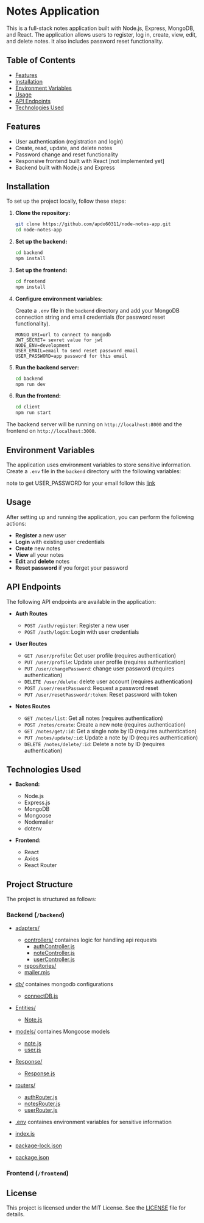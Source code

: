 # Notes Application

This is a full-stack notes application built with Node.js, Express, MongoDB, and React. The application allows users to register, log in, create, view, edit, and delete notes. It also includes password reset functionality.

## Table of Contents

- [Features](#features)
- [Installation](#installation)
- [Environment Variables](#environment-variables)
- [Usage](#usage)
- [API Endpoints](#api-endpoints)
- [Technologies Used](#technologies-used)

## Features

- User authentication (registration and login)
- Create, read, update, and delete notes
- Password change and reset functionality
- Responsive frontend built with React [not implemented yet]
- Backend built with Node.js and Express

## Installation

To set up the project locally, follow these steps:

1. **Clone the repository:**

    ```bash
    git clone https://github.com/apdo60311/node-notes-app.git
    cd node-notes-app
    ```

2. **Set up the backend:**

    ```bash
    cd backend
    npm install
    ```

3. **Set up the frontend:**

    ```bash
    cd frontend
    npm install
    ```

4. **Configure environment variables:**

    Create a `.env` file in the `backend` directory and add your MongoDB connection string and email credentials (for password reset functionality).

    ```.
    MONGO_URI=url to connect to mongodb
    JWT_SECRET= sevret value for jwt
    NODE_ENV=development
    USER_EMAIL=email to send reset password email
    USER_PASSWORD=app password for this email
    ```

5. **Run the backend server:**

    ```bash
    cd backend
    npm run dev
    ```

6. **Run the frontend:**

    ```bash
    cd client
    npm run start
    ```

The backend server will be running on `http://localhost:8000` and the frontend on `http://localhost:3000`.

## Environment Variables

The application uses environment variables to store sensitive information. Create a `.env` file in the `backend` directory with the following variables:

note to get USER_PASSWORD for your email follow this [link](https://support.google.com/mail/answer/185833?hl=en)

## Usage

After setting up and running the application, you can perform the following actions:

- **Register** a new user
- **Login** with existing user credentials
- **Create** new notes
- **View** all your notes
- **Edit** and **delete** notes
- **Reset password** if you forget your password

## API Endpoints

The following API endpoints are available in the application:

- **Auth Routes**
  - `POST /auth/register`: Register a new user
  - `POST /auth/login`: Login with user credentials

- **User Routes**
  - `GET /user/profile`: Get user profile (requires authentication)
  - `PUT /user/profile`: Update user profile (requires authentication)
  - `PUT /user/changePassword`: change user password (requires authentication)
  - `DELETE /user/delete`: delete user account (requires authentication)
  - `POST /user/resetPassword`: Request a password reset
  - `PUT /user/resetPassword/:token`: Reset password with token

- **Notes Routes**
  - `GET /notes/list`: Get all notes (requires authentication)
  - `POST /notes/create`: Create a new note (requires authentication)
  - `GET /notes/get/:id`: Get a single note by ID (requires authentication)
  - `PUT /notes/update/:id`: Update a note by ID (requires authentication)
  - `DELETE /notes/delete/:id`: Delete a note by ID (requires authentication)

## Technologies Used

- **Backend:**
  - Node.js
  - Express.js
  - MongoDB
  - Mongoose
  - Nodemailer
  - dotenv

- **Frontend:**
  - React
  - Axios
  - React Router

## Project Structure

The project is structured as follows:

### Backend (`/backend`)

- [adapters/](.\backend\adapters)
  - [controllers/](.\backend\adapters\controllers) containes logic for handling api requests
    - [authController.js](.\backend\adapters\controllers\authController.js)
    - [noteController.js](.\backend\adapters\controllers\noteController.js)
    - [userController.js](.\backend\adapters\controllers\userController.js)
  - [repositories/](.\backend\adapters\repositories)
  - [mailer.mjs](.\backend\adapters\mailer.mjs)
- [db/](.\backend\db) containes mongodb configurations
  - [connectDB.js](.\backend\db\connectDB.js)
- [Entities/](.\backend\Entities)
  - [Note.js](.\backend\Entities\Note.js)
- [models/](.\backend\models) containes Mongoose models
  - [note.js](.\backend\models\note.js)
  - [user.js](.\backend\models\user.js)

- [Response/](.\backend\Response)
  - [Response.js](.\backend\Response\Response.js)
- [routers/](.\backend\routers)
  - [authRouter.js](.\backend\routers\authRouter.js)
  - [notesRouter.js](.\backend\routers\notesRouter.js)
  - [userRouter.js](.\backend\routers\userRouter.js)
- [.env](.\backend\.env) containes environment variables for sensitive information
- [index.js](.\backend\index.js)
- [package-lock.json](.\backend\package-lock.json)
- [package.json](.\backend\package.json)

### Frontend (`/frontend`)

## License

This project is licensed under the MIT License. See the [LICENSE](LICENSE) file for details.
